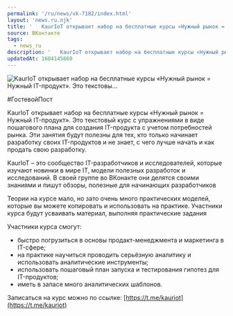 ```yaml
---
permalink: '/ru/news/vk-7182/index.html'
layout: 'news.ru.njk'
title: '   KaurIoT открывает набор на бесплатные курсы «Нужный рынок = Нужный IT-продукт». Это текстовы…'
source: ВКонтакте
tags:
  - news_ru
description: '   KaurIoT открывает набор на бесплатные курсы «Нужный рынок = Нужный IT-продукт». Это текстовы…'
updatedAt: 1604145660
---
```

![   KaurIoT открывает набор на бесплатные курсы «Нужный рынок = Нужный IT-продукт». Это текстовы…](https://sun9-20.userapi.com/impg/AzSsp2lBhqPoqgpaCwHO5GXlcnzFm38Kd92pmg/erB1jNhgwJY.jpg?size=1280x853&quality=96&sign=90fb179acd03902a3027ac429e322656&c_uniq_tag=oVnecsrJU0lzbMIiIOFW2_0liBNa4096dvXLKfZk1Y8&type=album)

#ГостевойПост

KaurIoT открывает набор на бесплатные курсы «Нужный рынок = Нужный IT-продукт». Это текстовый курс с упражнениями в виде пошагового плана для создания IT-продукта с учетом потребностей рынка. Эти занятия будут полезны для тех, кто только начинает разработку своих IT-продуктов и не знает, с чего лучше начать и как продать свою разработку.

KaurIoT – это сообщество IT-разработчиков и исследователей, которые изучают новинки в мире IT, модели полезных разработок и исследований. В своей группе во ВКонакте они делятся своими знаниями и пишут обзоры, полезные для начинающих разработчиков

Теории на курсе мало, но зато очень много практических моделей, которые вы можете копировать и использовать на практике. Участники курса будут усваивать материал, выполняя практические задания

Участники курса смогут:
- быстро погрузиться в основы продакт-менеджмента и маркетинга в IT-сфере;
- на практике научиться проводить серьёзную аналитику и использовать аналитические инструменты;
- использовать пошаговый план запуска и тестирования гипотез для IT-продуктов;
- иметь в запасе много аналитических шаблонов.

Записаться на курс можно по ссылке: [https://t.me/kauriot](https://t.me/kauriot)
